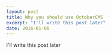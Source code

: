 ```yaml
---
layout: post
title: Why you should use OctoberCMS
excerpt: "I'll write this post later"
date: 2016-01-06
---
```


I'll write this post later
